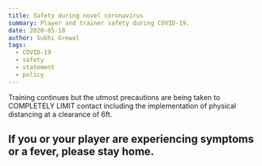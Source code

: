 ```yaml
---
title: Safety during novel coronavirus
summary: Player and trainer safety during COVID-19.
date: 2020-05-18
author: Sukhi Grewal
tags:
  - COVID-19
  - safety
  - statement
  - policy
---
```

Training continues but the utmost precautions are being taken to COMPLETELY LIMIT contact including the implementation of physical distancing at a clearance of 6ft.

## If you or your player are experiencing symptoms or a fever, please stay home.
